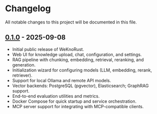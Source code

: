 # Changelog

All notable changes to this project will be documented in this file.

## [0.1.0] - 2025-09-08

- Initial public release of WeKnoRust.
- Web UI for knowledge upload, chat, configuration, and settings.
- RAG pipeline with chunking, embedding, retrieval, reranking, and generation.
- Initialization wizard for configuring models (LLM, embedding, rerank, retriever).
- Support for local Ollama and remote API models.
- Vector backends: PostgreSQL (pgvector), Elasticsearch; GraphRAG support.
- End-to-end evaluation utilities and metrics.
- Docker Compose for quick startup and service orchestration.
- MCP server support for integrating with MCP-compatible clients.

[0.1.0]: https://github.com/SHA888/WeKnoRust/tree/v0.1.0
